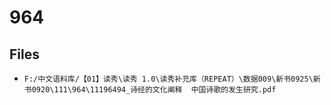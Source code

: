 # 964

## Files

- `F:/中文语料库/【01】读秀\读秀 1.0\读秀补充库（REPEAT）\数据009\新书0925\新书0920\111\964\11196494_诗经的文化阐释  中国诗歌的发生研究.pdf`
